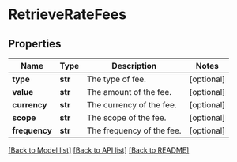 # RetrieveRateFees

## Properties
Name | Type | Description | Notes
------------ | ------------- | ------------- | -------------
**type** | **str** | The type of fee. | [optional] 
**value** | **str** | The amount of the fee. | [optional] 
**currency** | **str** | The currency of the fee. | [optional] 
**scope** | **str** | The scope of the fee. | [optional] 
**frequency** | **str** | The frequency of the fee. | [optional] 

[[Back to Model list]](../README.md#documentation-for-models) [[Back to API list]](../README.md#documentation-for-api-endpoints) [[Back to README]](../README.md)



